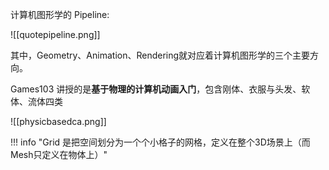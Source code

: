 
计算机图形学的 Pipeline:

![[quotepipeline.png]]

其中，Geometry、Animation、Rendering就对应着计算机图形学的三个主要方向。

Games103 讲授的是**基于物理的计算机动画入门**，包含刚体、衣服与头发、软体、流体四类

![[physicbasedca.png]]

!!! info "Grid 是把空间划分为一个个小格子的网格，定义在整个3D场景上（而Mesh只定义在物体上）"

